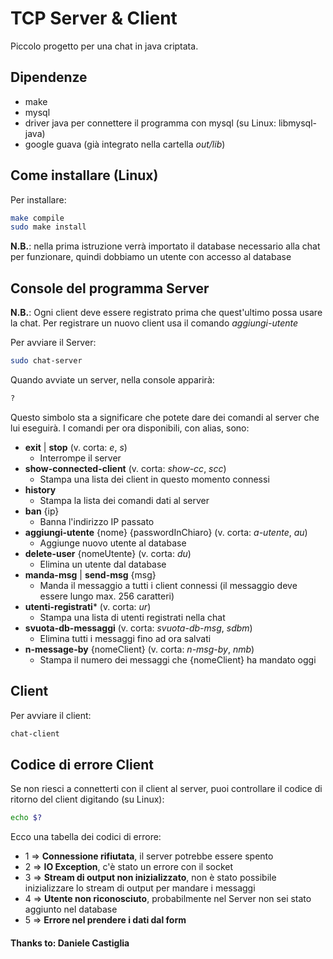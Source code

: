 # TCP Server & Client
Piccolo progetto per una chat in java criptata.

## Dipendenze
- make
- mysql
- driver java per connettere il programma con mysql (su Linux: libmysql-java)
- google guava (già integrato nella cartella *out/lib*)

## Come installare (Linux)
Per installare:
```bash
make compile
sudo make install
```
**N.B.**: nella prima istruzione verrà importato il database necessario alla chat
per funzionare, quindi dobbiamo un utente con accesso al database

## Console del programma Server
**N.B.**: Ogni client deve essere registrato prima che quest'ultimo possa usare la chat.
Per registrare un nuovo client usa il comando *aggiungi-utente*

Per avviare il Server:
```bash
sudo chat-server
```

Quando avviate un server, nella console apparirà:
```bash
?
```
Questo simbolo sta a significare che potete dare dei comandi al server che lui eseguirà.
I comandi per ora disponibili, con alias, sono:
- **exit** | **stop** (v. corta: *e*, *s*)
    - Interrompe il server
- **show-connected-client** (v. corta: *show-cc*, *scc*)
    - Stampa una lista dei client in questo momento connessi
- **history**
    - Stampa la lista dei comandi dati al server
- **ban** {ip}
    - Banna l'indirizzo IP passato
- **aggiungi-utente** {nome} {passwordInChiaro} (v. corta: *a-utente*, *au*)
    - Aggiunge nuovo utente al database
- **delete-user** {nomeUtente} (v. corta: *du*)
    - Elimina un utente dal database
- **manda-msg** | **send-msg** {msg}
    - Manda il messaggio a tutti i client connessi (il messaggio deve essere lungo max. 256 caratteri)
- **utenti-registrati*** (v. corta: *ur*)
    - Stampa una lista di utenti registrati nella chat
- **svuota-db-messaggi** (v. corta: *svuota-db-msg*, *sdbm*)
    - Elimina tutti i messaggi fino ad ora salvati
- **n-message-by** {nomeClient} (v. corta: *n-msg-by*, *nmb*)
    - Stampa il numero dei messaggi che {nomeClient} ha mandato oggi

## Client
Per avviare il client:
```bash
chat-client
```

## Codice di errore Client
Se non riesci a connetterti con il client al server, puoi controllare
il codice di ritorno del client digitando (su Linux):
```bash
echo $?
```

Ecco una tabella dei codici di errore:
- 1 => **Connessione rifiutata**, il server potrebbe essere spento
- 2 => **IO Exception**, c'è stato un errore con il socket
- 3 => **Stream di output non inizializzato**, non è stato possibile inizializzare lo stream di output per mandare i messaggi
- 4 => **Utente non riconosciuto**, probabilmente nel Server non sei stato aggiunto nel database
- 5 => **Errore nel prendere i dati dal form**

#### Thanks to: Daniele Castiglia
